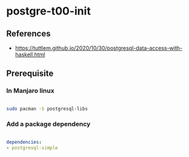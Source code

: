 # postgre-t00-init

## References

- <https://tuttlem.github.io/2020/10/30/postgresql-data-access-with-haskell.html>

## Prerequisite

### In Manjaro linux

```bash

sudo pacman -S postgresql-libs

```

### Add a package dependency

```yaml

dependencies:
- postgresql-simple

```

